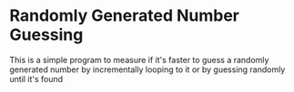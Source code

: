 # Randomly Generated Number Guessing

This is a simple program to measure if it's faster to guess a randomly generated number by incrementally looping to it or by guessing randomly until it's found